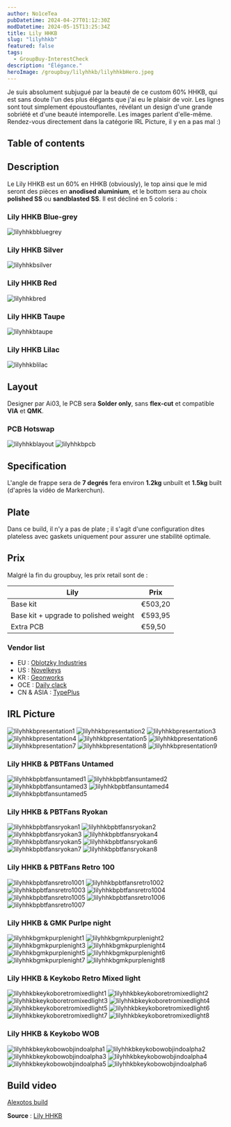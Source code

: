 ```yaml
---
author: No1ceTea
pubDatetime: 2024-04-27T01:12:30Z
modDatetime: 2024-05-15T13:25:34Z
title: Lily HHKB
slug: "lilyhhkb"
featured: false
tags:
  - GroupBuy-InterestCheck
description: "Élégance."
heroImage: /groupbuy/lilyhhkb/lilyhhkbHero.jpeg
---
```


Je suis absolument subjugué par la beauté de ce custom 60% HHKB, qui est sans doute l'un des plus élégants que j'ai eu le plaisir de voir. Les lignes sont tout simplement époustouflantes, révélant un design d'une grande sobriété et d'une beauté intemporelle. Les images parlent d'elle-même. Rendez-vous directement dans la catégorie IRL Picture, il y en a pas mal :)

## Table of contents

## Description

Le Lily HHKB est un 60% en HHKB (obviously), le top ainsi que le mid seront des pièces en **anodised aluminium**, et le bottom sera au choix **polished SS** ou **sandblasted SS**.
Il est décliné en 5 coloris :

### Lily HHKB Blue-grey

![lilyhhkbbluegrey](/groupbuy/lilyhhkb/lilyhhkbbluegrey.jpeg)

### Lily HHKB Silver

![lilyhhkbsilver](/groupbuy/lilyhhkb/lilyhhkbsilver.jpeg)

### Lily HHKB Red

![lilyhhkbred](/groupbuy/lilyhhkb/lilyhhkbred.jpeg)

### Lily HHKB Taupe

![lilyhhkbtaupe](/groupbuy/lilyhhkb/lilyhhkbtaupe.jpeg)

### Lily HHKB Lilac

![lilyhhkblilac](/groupbuy/lilyhhkb/lilyhhkblilac.jpeg)

## Layout

Designer par Ai03, le PCB sera **Solder only**, sans **flex-cut** et compatible **VIA** et **QMK**.

### PCB Hotswap

![lilyhhkblayout](/groupbuy/lilyhhkb/lilyhhkblayout.jpg)
![lilyhhkbpcb](/groupbuy/lilyhhkb/lilyhhkbpcb.jpeg)

## Specification

L'angle de frappe sera de **7 degrés** fera environ **1.2kg** unbuilt et **1.5kg** built (d'après la vidéo de Markerchun).

## Plate

Dans ce build, il n'y a pas de plate ; il s'agit d'une configuration dites plateless avec gaskets uniquement pour assurer une stabilité optimale.

## Prix

Malgré la fin du groupbuy, les prix retail sont de :

| Lily                                  | Prix    |
| ------------------------------------- | ------- |
| Base kit                              | €503,20 |
| Base kit + upgrade to polished weight | €593,95 |
| Extra PCB                             | €59,50  |

### Vendor list

- EU : [Oblotzky Industries](https://oblotzky.industries/products/lily)
- US : [Novelkeys](https://novelkeys.com/products/lily-keyboard)
- KR : [Geonworks](https://geon.works/products/gb-lily-hhkb-barebone-kit)
- OCE : [Daily clack](https://dailyclack.com/products/lily-keyboard-kit)
- CN & ASIA : [TypePlus](https://typeplus.net/collections/lily)

## IRL Picture

![lilyhhkbpresentation1](/groupbuy/lilyhhkb/lilyhhkbpresentation1.jpg)
![lilyhhkbpresentation2](/groupbuy/lilyhhkb/lilyhhkbpresentation2.jpeg)
![lilyhhkbpresentation3](/groupbuy/lilyhhkb/lilyhhkbpresentation3.jpeg)
![lilyhhkbpresentation4](/groupbuy/lilyhhkb/lilyhhkbpresentation4.jpeg)
![lilyhhkbpresentation5](/groupbuy/lilyhhkb/lilyhhkbpresentation5.jpeg)
![lilyhhkbpresentation6](/groupbuy/lilyhhkb/lilyhhkbpresentation6.jpeg)
![lilyhhkbpresentation7](/groupbuy/lilyhhkb/lilyhhkbpresentation7.jpeg)
![lilyhhkbpresentation8](/groupbuy/lilyhhkb/lilyhhkbpresentation8.jpg)
![lilyhhkbpresentation9](/groupbuy/lilyhhkb/lilyhhkbpresentation9.jpg)

### Lily HHKB & PBTFans Untamed

![lilyhhkbpbtfansuntamed1](/groupbuy/lilyhhkb/lilyhhkbpbtfansuntamed1.jpg)
![lilyhhkbpbtfansuntamed2](/groupbuy/lilyhhkb/lilyhhkbpbtfansuntamed2.jpg)
![lilyhhkbpbtfansuntamed3](/groupbuy/lilyhhkb/lilyhhkbpbtfansuntamed3.jpg)
![lilyhhkbpbtfansuntamed4](/groupbuy/lilyhhkb/lilyhhkbpbtfansuntamed4.jpg)
![lilyhhkbpbtfansuntamed5](/groupbuy/lilyhhkb/lilyhhkbpbtfansuntamed5.jpg)

### Lily HHKB & PBTFans Ryokan

![lilyhhkbpbtfansryokan1](/groupbuy/lilyhhkb/lilyhhkbpbtfansryokan1.jpg)
![lilyhhkbpbtfansryokan2](/groupbuy/lilyhhkb/lilyhhkbpbtfansryokan2.jpg)
![lilyhhkbpbtfansryokan3](/groupbuy/lilyhhkb/lilyhhkbpbtfansryokan3.jpg)
![lilyhhkbpbtfansryokan4](/groupbuy/lilyhhkb/lilyhhkbpbtfansryokan4.jpg)
![lilyhhkbpbtfansryokan5](/groupbuy/lilyhhkb/lilyhhkbpbtfansryokan5.jpg)
![lilyhhkbpbtfansryokan6](/groupbuy/lilyhhkb/lilyhhkbpbtfansryokan6.jpg)
![lilyhhkbpbtfansryokan7](/groupbuy/lilyhhkb/lilyhhkbpbtfansryokan7.jpg)
![lilyhhkbpbtfansryokan8](/groupbuy/lilyhhkb/lilyhhkbpbtfansryokan8.jpg)

### Lily HHKB & PBTFans Retro 100

![lilyhhkbpbtfansretro1001](/groupbuy/lilyhhkb/lilyhhkbpbtfansretro1001.jpg)
![lilyhhkbpbtfansretro1002](/groupbuy/lilyhhkb/lilyhhkbpbtfansretro1002.jpg)
![lilyhhkbpbtfansretro1003](/groupbuy/lilyhhkb/lilyhhkbpbtfansretro1003.jpg)
![lilyhhkbpbtfansretro1004](/groupbuy/lilyhhkb/lilyhhkbpbtfansretro1004.jpg)
![lilyhhkbpbtfansretro1005](/groupbuy/lilyhhkb/lilyhhkbpbtfansretro1005.jpg)
![lilyhhkbpbtfansretro1006](/groupbuy/lilyhhkb/lilyhhkbpbtfansretro1006.jpg)
![lilyhhkbpbtfansretro1007](/groupbuy/lilyhhkb/lilyhhkbpbtfansretro1007.jpg)

### Lily HHKB & GMK Purlpe night

![lilyhhkbgmkpurplenight1](/groupbuy/lilyhhkb/lilyhhkbgmkpurplenight1.jpg)
![lilyhhkbgmkpurplenight2](/groupbuy/lilyhhkb/lilyhhkbgmkpurplenight2.jpg)
![lilyhhkbgmkpurplenight3](/groupbuy/lilyhhkb/lilyhhkbgmkpurplenight3.jpg)
![lilyhhkbgmkpurplenight4](/groupbuy/lilyhhkb/lilyhhkbgmkpurplenight4.jpg)
![lilyhhkbgmkpurplenight5](/groupbuy/lilyhhkb/lilyhhkbgmkpurplenight5.jpg)
![lilyhhkbgmkpurplenight6](/groupbuy/lilyhhkb/lilyhhkbgmkpurplenight6.jpg)
![lilyhhkbgmkpurplenight7](/groupbuy/lilyhhkb/lilyhhkbgmkpurplenight7.jpg)
![lilyhhkbgmkpurplenight8](/groupbuy/lilyhhkb/lilyhhkbgmkpurplenight8.jpg)

### Lily HHKB & Keykobo Retro Mixed light

![lilyhhkbkeykoboretromixedlight1](/groupbuy/lilyhhkb/lilyhhkbkeykoboretromixedlight1.jpg)
![lilyhhkbkeykoboretromixedlight2](/groupbuy/lilyhhkb/lilyhhkbkeykoboretromixedlight2.jpg)
![lilyhhkbkeykoboretromixedlight3](/groupbuy/lilyhhkb/lilyhhkbkeykoboretromixedlight3.jpg)
![lilyhhkbkeykoboretromixedlight4](/groupbuy/lilyhhkb/lilyhhkbkeykoboretromixedlight4.jpg)
![lilyhhkbkeykoboretromixedlight5](/groupbuy/lilyhhkb/lilyhhkbkeykoboretromixedlight5.jpg)
![lilyhhkbkeykoboretromixedlight6](/groupbuy/lilyhhkb/lilyhhkbkeykoboretromixedlight6.jpg)
![lilyhhkbkeykoboretromixedlight7](/groupbuy/lilyhhkb/lilyhhkbkeykoboretromixedlight7.jpg)
![lilyhhkbkeykoboretromixedlight8](/groupbuy/lilyhhkb/lilyhhkbkeykoboretromixedlight8.jpg)

### Lily HHKB & Keykobo WOB

![lilyhhkbkeykobowobjindoalpha1](/groupbuy/lilyhhkb/lilyhhkbkeykobowobjindoalpha1.jpg)
![lilyhhkbkeykobowobjindoalpha2](/groupbuy/lilyhhkb/lilyhhkbkeykobowobjindoalpha2.jpg)
![lilyhhkbkeykobowobjindoalpha3](/groupbuy/lilyhhkb/lilyhhkbkeykobowobjindoalpha3.jpg)
![lilyhhkbkeykobowobjindoalpha4](/groupbuy/lilyhhkb/lilyhhkbkeykobowobjindoalpha4.jpg)
![lilyhhkbkeykobowobjindoalpha5](/groupbuy/lilyhhkb/lilyhhkbkeykobowobjindoalpha5.jpg)
![lilyhhkbkeykobowobjindoalpha6](/groupbuy/lilyhhkb/lilyhhkbkeykobowobjindoalpha6.jpg)

## Build video

[Alexotos build](https://www.youtube.com/watch?v=b6-d-hUqVVM&ab_channel=alexotos)

**Source** : [Lily HHKB](https://geekhack.org/index.php?topic=118429.0)
